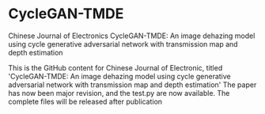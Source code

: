 # CycleGAN-TMDE
Chinese Journal of Electronics CycleGAN-TMDE: An image dehazing model using cycle generative adversarial network with transmission map and depth estimation
 
This is the GitHub content for Chinese Journal of Electronic, titled 'CycleGAN-TMDE: An image dehazing model using cycle generative adversarial network with transmission map and depth estimation' The paper has now been major revision, and the test.py are now available. The complete files will be released after publication
